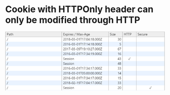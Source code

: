 # Cookie with HTTPOnly header can only be modified through HTTP

![Chrome inspection show cookie with HTTPOnly header](cookie-httponly.png "Chrome inspection show cookie with HTTPOnly header")
